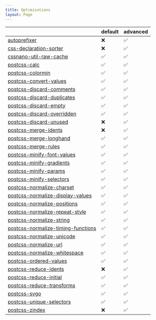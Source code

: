 ```yaml
---
title: Optimisations
layout: Page
---
```


<!-- This file was automatically generated. -->


|  | default | advanced |
| --- | ------- | -------- |
| [autoprefixer](/optimisations/autoprefixer) | ❌ | ✅ |
| [css-declaration-sorter](/optimisations/cssdeclarationsorter) | ❌ | ✅ |
| [cssnano-util-raw-cache](/optimisations/rawcache) | ✅ | ✅ |
| [postcss-calc](/optimisations/calc) | ✅ | ✅ |
| [postcss-colormin](/optimisations/colormin) | ✅ | ✅ |
| [postcss-convert-values](/optimisations/convertvalues) | ✅ | ✅ |
| [postcss-discard-comments](/optimisations/discardcomments) | ✅ | ✅ |
| [postcss-discard-duplicates](/optimisations/discardduplicates) | ✅ | ✅ |
| [postcss-discard-empty](/optimisations/discardempty) | ✅ | ✅ |
| [postcss-discard-overridden](/optimisations/discardoverridden) | ✅ | ✅ |
| [postcss-discard-unused](/optimisations/discardunused) | ❌ | ✅ |
| [postcss-merge-idents](/optimisations/mergeidents) | ❌ | ✅ |
| [postcss-merge-longhand](/optimisations/mergelonghand) | ✅ | ✅ |
| [postcss-merge-rules](/optimisations/mergerules) | ✅ | ✅ |
| [postcss-minify-font-values](/optimisations/minifyfontvalues) | ✅ | ✅ |
| [postcss-minify-gradients](/optimisations/minifygradients) | ✅ | ✅ |
| [postcss-minify-params](/optimisations/minifyparams) | ✅ | ✅ |
| [postcss-minify-selectors](/optimisations/minifyselectors) | ✅ | ✅ |
| [postcss-normalize-charset](/optimisations/normalizecharset) | ✅ | ✅ |
| [postcss-normalize-display-values](/optimisations/normalizedisplayvalues) | ✅ | ✅ |
| [postcss-normalize-positions](/optimisations/normalizepositions) | ✅ | ✅ |
| [postcss-normalize-repeat-style](/optimisations/normalizerepeatstyle) | ✅ | ✅ |
| [postcss-normalize-string](/optimisations/normalizestring) | ✅ | ✅ |
| [postcss-normalize-timing-functions](/optimisations/normalizetimingfunctions) | ✅ | ✅ |
| [postcss-normalize-unicode](/optimisations/normalizeunicode) | ✅ | ✅ |
| [postcss-normalize-url](/optimisations/normalizeurl) | ✅ | ✅ |
| [postcss-normalize-whitespace](/optimisations/normalizewhitespace) | ✅ | ✅ |
| [postcss-ordered-values](/optimisations/orderedvalues) | ✅ | ✅ |
| [postcss-reduce-idents](/optimisations/reduceidents) | ❌ | ✅ |
| [postcss-reduce-initial](/optimisations/reduceinitial) | ✅ | ✅ |
| [postcss-reduce-transforms](/optimisations/reducetransforms) | ✅ | ✅ |
| [postcss-svgo](/optimisations/svgo) | ✅ | ✅ |
| [postcss-unique-selectors](/optimisations/uniqueselectors) | ✅ | ✅ |
| [postcss-zindex](/optimisations/zindex) | ❌ | ✅ |
